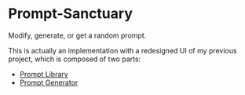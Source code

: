 # Prompt-Sanctuary
Modify, generate, or get a random prompt.

This is actually an implementation with a redesigned UI of my previous project, which is composed of two parts:
- [Prompt Library](https://github.com/1999AZZAR/gpt-advance-prompt-library)
- [Prompt Generator](https://github.com/1999AZZAR/GPT-Advace-prompt-generator) 
